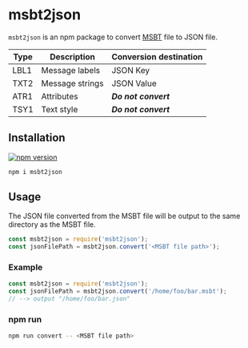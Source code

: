 # msbt2json
`msbt2json` is an npm package to convert [MSBT](https://github.com/Kinnay/Nintendo-File-Formats/wiki/MSBT-File-Format) file to JSON file.

|  Type  |  Description  |  Conversion destination  |
|  ----  |  ----  |  ----  |
|  LBL1  |  Message labels  |  JSON Key  |
|  TXT2  |  Message strings  |  JSON Value  |
|  ATR1  |  Attributes  |  ***Do not convert***  |
|  TSY1  |  Text style  |  ***Do not convert***  |

## Installation
[![npm version](https://badge.fury.io/js/msbt2json.svg)](https://badge.fury.io/js/msbt2json)

``` sh
npm i msbt2json
```
## Usage
The JSON file converted from the MSBT file will be output to the same directory as the MSBT file.

``` js
const msbt2json = require('msbt2json');
const jsonFilePath = msbt2json.convert('<MSBT file path>');
```

### Example
``` js
const msbt2json = require('msbt2json');
const jsonFilePath = msbt2json.convert('/home/foo/bar.msbt');
// --> output "/home/foo/bar.json"
```

### npm run
``` sh
npm run convert -- <MSBT file path>
```
